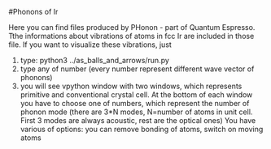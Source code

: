 #Phonons of Ir

Here you can find files produced by PHonon - part of Quantum Espresso.
Tthe informations about vibrations of atoms in fcc Ir are included in those file.
If you want to visualize these vibrations, just 
1) type: python3 ../as_balls_and_arrows/run.py
2) type any of number (every number represent different wave vector of phonons) 
3) you will see vpython window with two windows, which represents primitive and conventional crystal cell.
   At the bottom of each window you have to choose one of numbers, which represent the number of phonon mode 
   (there are 3*N modes, N=number of atoms in unit cell. First 3 modes are always acoustic, rest are the optical ones)
   You have various of options: you can remove bonding of atoms, switch on moving atoms
